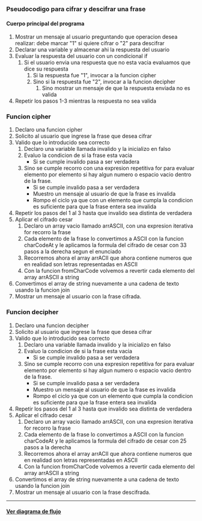 
### Pseudocodigo para cifrar y descifrar una frase

#### Cuerpo principal del programa
1. Mostrar un mensaje al usuario preguntando que operacion desea realizar: debe marcar "1" si quiere cifrar o "2" para descifrar
2. Declarar una variable y almacenar ahi la respuesta del usuario
3. Evaluar la respuesta del usuario con un condicional if
	1. Si el usuario envia una respuesta que no esta vacia  evaluamos que dice su respuesta
		1. Si la respuesta fue "1", invocar a la funcion cipher
		2. Sino si la respuesta fue "2", invocar a la funcion decipher
			1. Sino mostrar un mensaje de que la respuesta enviada no es valida
4. Repetir los pasos 1-3 mientras la respuesta no sea valida

### Funcion cipher
1. Declaro una funcion cipher
2. Solicito al usuario que ingrese la frase que desea cifrar
3. Valido que lo introducido sea correcto
	1. Declaro una variable llamada invalido y la inicializo en falso
	2. Evaluo la condicion de si la frase esta vacia
		- Si se cumple invalido pasa a ser verdadera
	3. Sino se cumple recorro con una expresion repetitiva for para evaluar elemento por elemento si hay algun numero o espacio vacio dentro de la frase.
		- Si se cumple invalido pasa a ser verdadera
		- Muestro un mensaje al usuario de que la frase es invalida
		- Rompo el ciclo ya que con un elemento que cumpla la condicion es suficiente para que la frase entera sea invalida
4. Repetir los pasos del 1 al 3 hasta que invalido sea distinta de verdadera
5. Aplicar el cifrado cesar
	1. Declaro un array vacio llamado arrASCII, con una expresion iterativa for recorro la frase 
	2. Cada elemento de la frase lo convertimos a ASCII con la funcion charCodeAt y le aplicamos la formula del cifrado de cesar con 33 pasos a la derecha segun el enunciado
	3. Recorremos ahora el array arrACII que ahora contiene numeros que en realidad son letras representadas en ASCII
	4. Con la funcion fromCharCode volvemos a revertir cada elemento del array arrASCII a string
6. Convertimos el array de string nuevamente a una cadena de texto usando la funcion join
7. Mostrar un mensaje al usuario con la frase cifrada.

### Funcion decipher
1. Declaro una funcion decipher
2. Solicito al usuario que ingrese la frase que desea cifrar
3. Valido que lo introducido sea correcto
	1. Declaro una variable llamada invalido y la inicializo en falso
	2. Evaluo la condicion de si la frase esta vacia
		- Si se cumple invalido pasa a ser verdadera
	3. Sino se cumple recorro con una expresion repetitiva for para evaluar elemento por elemento si hay algun numero o espacio vacio dentro de la frase.
		- Si se cumple invalido pasa a ser verdadera
		- Muestro un mensaje al usuario de que la frase es invalida
		- Rompo el ciclo ya que con un elemento que cumpla la condicion es suficiente para que la frase entera sea invalida
4. Repetir los pasos del 1 al 3 hasta que invalido sea distinta de verdadera
5. Aplicar el cifrado cesar
	1. Declaro un array vacio llamado arrASCII, con una expresion iterativa for recorro la frase 
	2. Cada elemento de la frase lo convertimos a ASCII con la funcion charCodeAt y le aplicamos la formula del cifrado de cesar con 25 pasos a la derecha
	3. Recorremos ahora el array arrACII que ahora contiene numeros que en realidad son letras representadas en ASCII
	4. Con la funcion fromCharCode volvemos a revertir cada elemento del array arrASCII a string
6. Convertimos el array de string nuevamente a una cadena de texto usando la funcion join
7. Mostrar un mensaje al usuario con la frase descifrada.

***
#### [Ver diagrama de flujo](https://www.lucidchart.com/invitations/accept/645c88ce-4b08-43cc-967c-a282cf67e556)